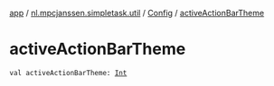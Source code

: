 [app](../../index.md) / [nl.mpcjanssen.simpletask.util](../index.md) / [Config](index.md) / [activeActionBarTheme](.)

# activeActionBarTheme

`val activeActionBarTheme: `[`Int`](https://kotlinlang.org/api/latest/jvm/stdlib/kotlin/-int/index.html)